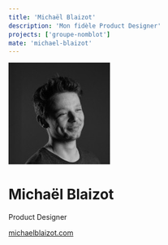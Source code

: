 ```yaml
---
title: 'Michaël Blaizot'
description: 'Mon fidèle Product Designer'
projects: ['groupe-nomblot']
mate: 'michael-blaizot'
---
```


![michael](/public/assets/team/michael-blaizot/profile.jpg)
# Michaël Blaizot

Product Designer

[michaelblaizot.com](https://michaelblaizot.com)

